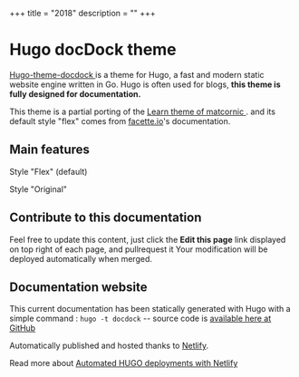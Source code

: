 +++
title = "2018"
description = ""
+++

# Hugo docDock theme
[Hugo-theme-docdock ](https://github.com/vjeantet/hugo-theme-docdock) is a theme for Hugo, a fast and modern static website engine written in Go. Hugo is often used for blogs, **this theme is fully designed for documentation.**

This theme is a partial porting of the [Learn theme of matcornic ](https://github.com/matcornic/hugo-theme-learn). and its default style "flex" comes from [facette.io](https://github.com/facette)'s documentation.

## Main features


Style "Flex" (default)


Style "Original"


## Contribute to this documentation
Feel free to update this content, just click the **Edit this page** link displayed on top right of each page, and pullrequest it
Your modification will be deployed automatically when merged.


## Documentation website
This current documentation has been statically generated with Hugo with a simple command : `hugo -t docdock` -- source code is [available here at GitHub](https://github.com/vjeantet/hugo-theme-docDock)

Automatically published and hosted thanks to [Netlify](https://www.netlify.com/).

Read more about [Automated HUGO deployments with Netlify](https://www.netlify.com/blog/2015/07/30/hosting-hugo-on-netlifyinsanely-fast-deploys/)

